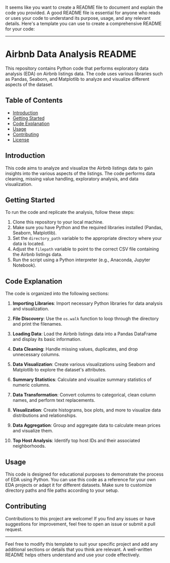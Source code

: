 It seems like you want to create a README file to document and explain the code you provided. A good README file is essential for anyone who reads or uses your code to understand its purpose, usage, and any relevant details. Here's a template you can use to create a comprehensive README for your code:

---

# Airbnb Data Analysis README

This repository contains Python code that performs exploratory data analysis (EDA) on Airbnb listings data. The code uses various libraries such as Pandas, Seaborn, and Matplotlib to analyze and visualize different aspects of the dataset.

## Table of Contents

- [Introduction](#introduction)
- [Getting Started](#getting-started)
- [Code Explanation](#code-explanation)
- [Usage](#usage)
- [Contributing](#contributing)
- [License](#license)

## Introduction

This code aims to analyze and visualize the Airbnb listings data to gain insights into the various aspects of the listings. The code performs data cleaning, missing value handling, exploratory analysis, and data visualization.

## Getting Started

To run the code and replicate the analysis, follow these steps:

1. Clone this repository to your local machine.
2. Make sure you have Python and the required libraries installed (Pandas, Seaborn, Matplotlib).
3. Set the `directory_path` variable to the appropriate directory where your data is located.
4. Adjust the `filepath` variable to point to the correct CSV file containing the Airbnb listings data.
5. Run the script using a Python interpreter (e.g., Anaconda, Jupyter Notebook).

## Code Explanation

The code is organized into the following sections:

1. **Importing Libraries**: Import necessary Python libraries for data analysis and visualization.

2. **File Discovery**: Use the `os.walk` function to loop through the directory and print the filenames.

3. **Loading Data**: Load the Airbnb listings data into a Pandas DataFrame and display its basic information.

4. **Data Cleaning**: Handle missing values, duplicates, and drop unnecessary columns.

5. **Data Visualization**: Create various visualizations using Seaborn and Matplotlib to explore the dataset's attributes.

6. **Summary Statistics**: Calculate and visualize summary statistics of numeric columns.

7. **Data Transformation**: Convert columns to categorical, clean column names, and perform text replacements.

8. **Visualization**: Create histograms, box plots, and more to visualize data distributions and relationships.

9. **Data Aggregation**: Group and aggregate data to calculate mean prices and visualize them.

10. **Top Host Analysis**: Identify top host IDs and their associated neighborhoods.

## Usage

This code is designed for educational purposes to demonstrate the process of EDA using Python. You can use this code as a reference for your own EDA projects or adapt it for different datasets. Make sure to customize directory paths and file paths according to your setup.

## Contributing

Contributions to this project are welcome! If you find any issues or have suggestions for improvement, feel free to open an issue or submit a pull request.


---

Feel free to modify this template to suit your specific project and add any additional sections or details that you think are relevant. A well-written README helps others understand and use your code effectively.
